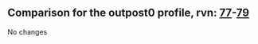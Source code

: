 ## Comparison for the outpost0 profile, rvn: [77](https://github.com/PRO100KatYT/FortniteProfileRevisions/tree/main/profiles/outpost0/77%20outpost0.json)-[79](https://github.com/PRO100KatYT/FortniteProfileRevisions/tree/main/profiles/outpost0/79%20outpost0.json)

No changes
